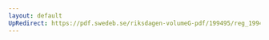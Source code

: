 ```yaml
---
layout: default
UpRedirect: https://pdf.swedeb.se/riksdagen-volumeG-pdf/199495/reg_199495/reg_199495_0306.pdf
---
```

